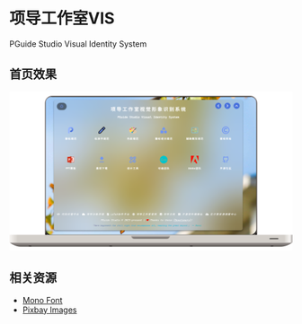 # 项导工作室VIS

PGuide Studio Visual Identity System

## 首页效果

![page.png](page.png)

## 相关资源
- [Mono Font](https://github.com/subframe7536/maple-font)
- [Pixbay Images](https://pixabay.com/)